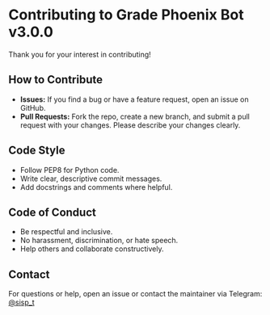 # Contributing to Grade Phoenix Bot v3.0.0

Thank you for your interest in contributing!

## How to Contribute
- **Issues:** If you find a bug or have a feature request, open an issue on GitHub.
- **Pull Requests:** Fork the repo, create a new branch, and submit a pull request with your changes. Please describe your changes clearly.

## Code Style
- Follow PEP8 for Python code.
- Write clear, descriptive commit messages.
- Add docstrings and comments where helpful.

## Code of Conduct
- Be respectful and inclusive.
- No harassment, discrimination, or hate speech.
- Help others and collaborate constructively.

## Contact
For questions or help, open an issue or contact the maintainer via Telegram: [@sisp_t](https://t.me/sisp_t) 